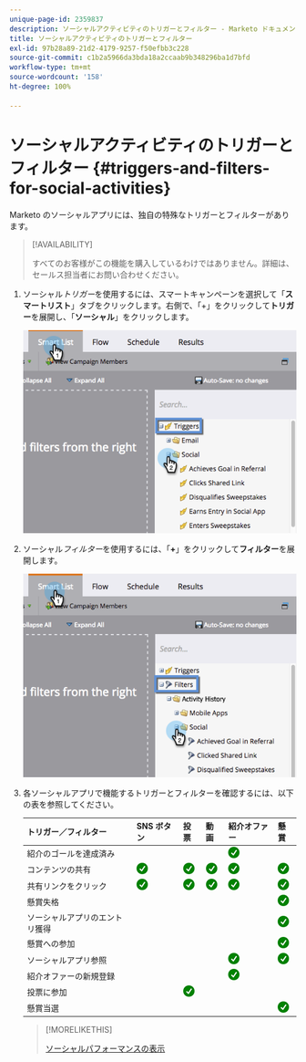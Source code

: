 ```yaml
---
unique-page-id: 2359837
description: ソーシャルアクティビティのトリガーとフィルター - Marketo ドキュメント - 製品ドキュメント
title: ソーシャルアクティビティのトリガーとフィルター
exl-id: 97b28a89-21d2-4179-9257-f50efbb3c228
source-git-commit: c1b2a5966da3bda18a2ccaab9b348296ba1d7bfd
workflow-type: tm+mt
source-wordcount: '158'
ht-degree: 100%

---
```


# ソーシャルアクティビティのトリガーとフィルター {#triggers-and-filters-for-social-activities}

Marketo のソーシャルアプリには、独自の特殊なトリガーとフィルターがあります。

>[!AVAILABILITY]
>
>すべてのお客様がこの機能を購入しているわけではありません。詳細は、セールス担当者にお問い合わせください。

1. ソーシャル&#x200B;_トリガー_&#x200B;を使用するには、スマートキャンペーンを選択して「**スマートリスト**」タブをクリックします。右側で、「+」をクリックして&#x200B;**トリガー**&#x200B;を展開し、「**ソーシャル**」をクリックします。

   ![](assets/image2015-4-23-11-22-39.png)

1. ソーシャル&#x200B;_フィルター_&#x200B;を使用するには、「**+**」をクリックして&#x200B;**フィルター**&#x200B;を展開します。

   ![](assets/two-282-29.png)

1. 各ソーシャルアプリで機能するトリガーとフィルターを確認するには、以下の表を参照してください。

   | トリガー／フィルター | SNS ボタン | 投票 | 動画 | 紹介オファー | 懸賞 |
   |---|---|---|---|---|---|
   | 紹介のゴールを達成済み |  |  |  | ![（チェックマーク）](assets/check.png) |  |
   | コンテンツの共有 | ![（チェックマーク）](assets/check.png) | ![（チェックマーク）](assets/check.png) | ![（チェックマーク）](assets/check.png) | ![（チェックマーク）](assets/check.png) | ![（チェックマーク）](assets/check.png) |
   | 共有リンクをクリック | ![（チェックマーク）](assets/check.png) | ![（チェックマーク）](assets/check.png) | ![（チェックマーク）](assets/check.png) | ![（チェックマーク）](assets/check.png) | ![（チェックマーク）](assets/check.png) |
   | 懸賞失格 |  |  |  |  | ![（チェックマーク）](assets/check.png) |
   | ソーシャルアプリのエントリ獲得 |  |  |  |  | ![（チェックマーク）](assets/check.png) |
   | 懸賞への参加 |  |  |  |  | ![（チェックマーク）](assets/check.png) |
   | ソーシャルアプリ参照 |  |  |  | ![（チェックマーク）](assets/check.png) | ![（チェックマーク）](assets/check.png) |
   | 紹介オファーの新規登録 |  |  |  | ![（チェックマーク）](assets/check.png) |  |
   | 投票に参加 |  | ![（チェックマーク）](assets/check.png) |  |  |  |
   | 懸賞当選 |  |  |  |  | ![（チェックマーク）](assets/check.png) |

   >[!MORELIKETHIS]
   >
   >[ソーシャルパフォーマンスの表示](/help/marketo/product-docs/demand-generation/social/social-functions/view-social-performance.md)
